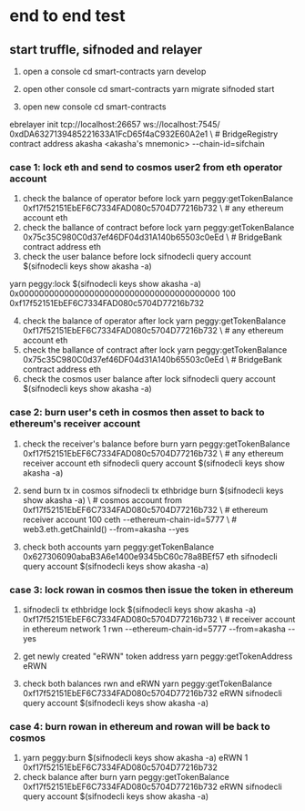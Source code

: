 
# end to end test
## start truffle, sifnoded and relayer
1. open a console
cd smart-contracts
yarn develop

2. open other console 
cd smart-contracts
yarn migrate
sifnoded start

1. open new console
cd smart-contracts

ebrelayer init tcp://localhost:26657 ws://localhost:7545/ \
0xdDA6327139485221633A1FcD65f4aC932E60A2e1 \ # BridgeRegistry contract address
akasha <akasha's mnemonic> --chain-id=sifchain

### case 1: lock eth and send to cosmos user2 from eth operator account
1. check the balance of operator before lock
yarn peggy:getTokenBalance \
0xf17f52151EbEF6C7334FAD080c5704D77216b732  \ # any ethereum account
eth
2. check the ballance of contract before lock
yarn peggy:getTokenBalance \
0x75c35C980C0d37ef46DF04d31A140b65503c0eEd \ # BridgeBank contract address
eth
3. check the user balance before lock
sifnodecli query account $(sifnodecli keys show akasha -a)

yarn peggy:lock $(sifnodecli keys show akasha -a) 0x0000000000000000000000000000000000000000 100 0xf17f52151EbEF6C7334FAD080c5704D77216b732

4. check the balance of operator after lock
yarn peggy:getTokenBalance 0xf17f52151EbEF6C7334FAD080c5704D77216b732 \ # any ethereum account
eth
5. check the ballance of contract after lock
yarn peggy:getTokenBalance 0x75c35C980C0d37ef46DF04d31A140b65503c0eEd \ # BridgeBank contract address
eth
6. check the cosmos user balance after lock
sifnodecli query account $(sifnodecli keys show akasha -a)

### case 2: burn user's ceth in cosmos then asset to back to ethereum's receiver account
1. check the receiver's balance before burn
yarn peggy:getTokenBalance 0xf17f52151EbEF6C7334FAD080c5704D77216b732 \ # any ethereum receiver account
eth
sifnodecli query account $(sifnodecli keys show akasha -a)

2. send burn tx in cosmos
sifnodecli tx ethbridge burn $(sifnodecli keys show akasha -a) \ # cosmos account from
0xf17f52151EbEF6C7334FAD080c5704D77216b732 \ # ethereum receiver account
100 ceth --ethereum-chain-id=5777 \ # web3.eth.getChainId()
--from=akasha --yes

3. check both accounts
yarn peggy:getTokenBalance 0x627306090abaB3A6e1400e9345bC60c78a8BEf57 eth
sifnodecli query account $(sifnodecli keys show akasha -a)

### case 3: lock rowan in cosmos then issue the token in ethereum
1. sifnodecli tx ethbridge lock $(sifnodecli keys show akasha -a) 0xf17f52151EbEF6C7334FAD080c5704D77216b732 \ # receiver account in ethereum network
1 rwn --ethereum-chain-id=5777 --from=akasha --yes

2. get newly created "eRWN" token address
yarn peggy:getTokenAddress eRWN

3. check both balances rwn and eRWN
yarn peggy:getTokenBalance 0xf17f52151EbEF6C7334FAD080c5704D77216b732 eRWN
sifnodecli query account $(sifnodecli keys show akasha -a)

### case 4: burn rowan in ethereum and rowan will be back to cosmos
1. yarn peggy:burn $(sifnodecli keys show akasha -a) eRWN 1 0xf17f52151EbEF6C7334FAD080c5704D77216b732
2. check balance after burn
yarn peggy:getTokenBalance 0xf17f52151EbEF6C7334FAD080c5704D77216b732 eRWN
sifnodecli query account $(sifnodecli keys show akasha -a)